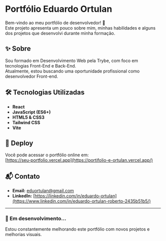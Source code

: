 # Portfólio Eduardo Ortulan

Bem-vindo ao meu portfólio de desenvolvedor! 🚀  
Este projeto apresenta um pouco sobre mim, minhas habilidades e alguns dos projetos que desenvolvi durante minha formação.

## ✨ Sobre

Sou formado em Desenvolvimento Web pela Trybe, com foco em tecnologias Front-End e Back-End.  
Atualmente, estou buscando uma oportunidade profissional como desenvolvedor Front-end.

## 🛠️ Tecnologias Utilizadas

- **React**
- **JavaScript (ES6+)**
- **HTML5 & CSS3**
- **Tailwind CSS**
- **Vite**

## 🔗 Deploy

Você pode acessar o portfólio online em:  
[https://seu-portfolio.vercel.app](https://portifolio-e-ortulan.vercel.app/)

## 📬 Contato

- **Email:** eduortulan@gmail.com
- **LinkedIn:** [https://linkedin.com/in/eduardo-ortulan](https://www.linkedin.com/in/eduardo-ortulan-roberto-2435b51b5/)


---

### 🚧 Em desenvolvimento...

Estou constantemente melhorando este portfólio com novos projetos e melhorias visuais.
